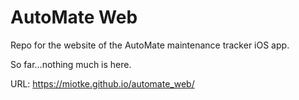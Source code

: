 # AutoMate Web

Repo for the website of the AutoMate maintenance tracker iOS app. 

So far...nothing much is here.

URL: https://miotke.github.io/automate_web/

